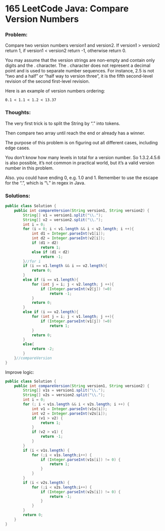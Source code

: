 # 165 LeetCode Java: Compare Version Numbers 

### Problem:
Compare two version numbers version1 and version2.
If version1 > version2 return 1, if version1 < version2 return -1, otherwise return 0.

You may assume that the version strings are non-empty and contain only digits and the . character.
The . character does not represent a decimal point and is used to separate number sequences.
For instance, 2.5 is not “two and a half” or “half way to version three”, it is the fifth second-level revision of the second first-level revision.

Here is an example of version numbers ordering:
```
0.1 < 1.1 < 1.2 < 13.37
```

### Thoughts:
The very first trick is to split the String by “.” into tokens.

Then compare two array until reach the end or already has a winner.

The purpose of this problem is on figuring out all different cases, including edge cases.

You don’t know how many levels in total for a version number. So 1.3.2.4.5.6 is also possible, it’s not common in practical world, but it’s a valid version number in this problem.

Also. you could have ending 0, e.g. 1.0 and 1.
Remember to use the escape for the “.”, which is “\\.” in regex in Java.

### Solutions:

```java
public class Solution {
    public int compareVersion(String version1, String version2) {
        String[] v1 = version1.split("\\.");
        String[] v2 = version2.split("\\.");
        int i = 0;
        for (i = 0; i < v1.length && i < v2.length; i ++){ 
            int d1 = Integer.parseInt(v1[i]); 
            int d2 = Integer.parseInt(v2[i]); 
            if (d1 > d2)
                return 1;
            else if (d1 < d2)
                return -1;
        }//for i
        if (i == v1.length && i == v2.length){
            return 0;
        }
        else if (i == v1.length){
            for (int j = i; j < v2.length; j ++){
                if (Integer.parseInt(v2[j]) !=0)
                    return -1;
            }
            return 0;
        }
        else if (i == v2.length){
            for (int j = i; j < v1.length; j ++){
                if (Integer.parseInt(v1[j]) !=0)
                    return 1;
            }
            return 0;
        }
        else{
            return -2;
        }
    }//compareVersion
}
```

Improve logic:
```java
public class Solution {
    public int compareVersion(String version1, String version2) {
        String[] v1s = version1.split("\\.");
        String[] v2s = version2.split("\\.");
        int i = 0;
        for (; i < v1s.length && i < v2s.length; i ++) {
            int v1 = Integer.parseInt(v1s[i]);
            int v2 = Integer.parseInt(v2s[i]);
            if (v1 > v2) {
                return 1;
            }
            if (v2 > v1) {
                return -1;
            }
        }
        if (i < v1s.length) {
            for (;i < v1s.length;i++) {
                if (Integer.parseInt(v1s[i]) != 0) {
                    return 1;
                }
            }
        }
        if (i < v2s.length) {
            for (;i < v2s.length;i++) {
                if (Integer.parseInt(v2s[i]) != 0) {
                    return -1;
                }
            }
        }
        return 0;
    }
}
```